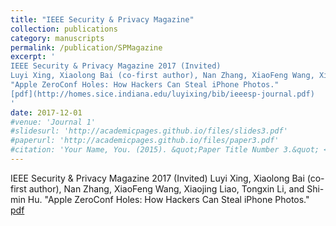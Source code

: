 ```yaml
---
title: "IEEE Security & Privacy Magazine"
collection: publications
category: manuscripts
permalink: /publication/SPMagazine
excerpt: '
IEEE Security & Privacy Magazine 2017 (Invited)
Luyi Xing, Xiaolong Bai (co-first author), Nan Zhang, XiaoFeng Wang, Xiaojing Liao, Tongxin Li, and Shi-min Hu. 
"Apple ZeroConf Holes: How Hackers Can Steal iPhone Photos."
[pdf](http://homes.sice.indiana.edu/luyixing/bib/ieeesp-journal.pdf)
'
date: 2017-12-01
#venue: 'Journal 1'
#slidesurl: 'http://academicpages.github.io/files/slides3.pdf'
#paperurl: 'http://academicpages.github.io/files/paper3.pdf'
#citation: 'Your Name, You. (2015). &quot;Paper Title Number 3.&quot; <i>Journal 1</i>. 1(3).'
---
```


IEEE Security & Privacy Magazine 2017 (Invited)
Luyi Xing, Xiaolong Bai (co-first author), Nan Zhang, XiaoFeng Wang, Xiaojing Liao, Tongxin Li, and Shi-min Hu. 
"Apple ZeroConf Holes: How Hackers Can Steal iPhone Photos."
[pdf](http://homes.sice.indiana.edu/luyixing/bib/ieeesp-journal.pdf)